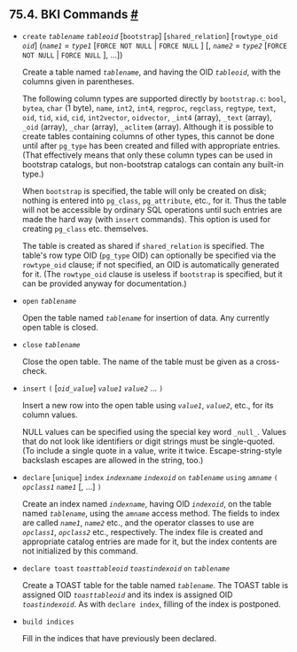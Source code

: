 ## 75.4. BKI Commands [#](#BKI-COMMANDS)

* `create` *`tablename`* *`tableoid`* \[`bootstrap`] \[`shared_relation`] \[`rowtype_oid` *`oid`*] (*`name1`* = *`type1`* \[`FORCE NOT NULL` | `FORCE NULL` ] \[, *`name2`* = *`type2`* \[`FORCE NOT NULL` | `FORCE NULL` ], ...])

    Create a table named *`tablename`*, and having the OID *`tableoid`*, with the columns given in parentheses.

    The following column types are supported directly by `bootstrap.c`: `bool`, `bytea`, `char` (1 byte), `name`, `int2`, `int4`, `regproc`, `regclass`, `regtype`, `text`, `oid`, `tid`, `xid`, `cid`, `int2vector`, `oidvector`, `_int4` (array), `_text` (array), `_oid` (array), `_char` (array), `_aclitem` (array). Although it is possible to create tables containing columns of other types, this cannot be done until after `pg_type` has been created and filled with appropriate entries. (That effectively means that only these column types can be used in bootstrap catalogs, but non-bootstrap catalogs can contain any built-in type.)

    When `bootstrap` is specified, the table will only be created on disk; nothing is entered into `pg_class`, `pg_attribute`, etc., for it. Thus the table will not be accessible by ordinary SQL operations until such entries are made the hard way (with `insert` commands). This option is used for creating `pg_class` etc. themselves.

    The table is created as shared if `shared_relation` is specified. The table's row type OID (`pg_type` OID) can optionally be specified via the `rowtype_oid` clause; if not specified, an OID is automatically generated for it. (The `rowtype_oid` clause is useless if `bootstrap` is specified, but it can be provided anyway for documentation.)

* `open` *`tablename`*

    Open the table named *`tablename`* for insertion of data. Any currently open table is closed.

* `close` *`tablename`*

    Close the open table. The name of the table must be given as a cross-check.

* `insert` `(` \[*`oid_value`*] *`value1`* *`value2`* ... `)`

    Insert a new row into the open table using *`value1`*, *`value2`*, etc., for its column values.

    NULL values can be specified using the special key word `_null_`. Values that do not look like identifiers or digit strings must be single-quoted. (To include a single quote in a value, write it twice. Escape-string-style backslash escapes are allowed in the string, too.)

* `declare` \[`unique`] `index` *`indexname`* *`indexoid`* `on` *`tablename`* `using` *`amname`* `(` *`opclass1`* *`name1`* \[, ...] `)`

    Create an index named *`indexname`*, having OID *`indexoid`*, on the table named *`tablename`*, using the *`amname`* access method. The fields to index are called *`name1`*, *`name2`* etc., and the operator classes to use are *`opclass1`*, *`opclass2`* etc., respectively. The index file is created and appropriate catalog entries are made for it, but the index contents are not initialized by this command.

* `declare toast` *`toasttableoid`* *`toastindexoid`* `on` *`tablename`*

    Create a TOAST table for the table named *`tablename`*. The TOAST table is assigned OID *`toasttableoid`* and its index is assigned OID *`toastindexoid`*. As with `declare index`, filling of the index is postponed.

* `build indices`

    Fill in the indices that have previously been declared.